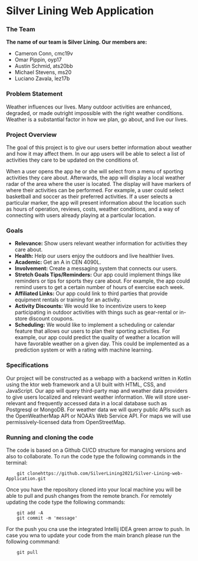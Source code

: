 # Silver Lining Web Application

### The Team
**The name of our team is Silver Lining. Our members are:**
- Cameron Conn, cmc19v
- Omar Pippin, oyp17
- Austin Schmid, ats20bb
- Michael Stevens, ms20
- Luciano Zavala, lez17b

### Problem Statement
Weather influences our lives. Many outdoor activities are enhanced, degraded, or made outright impossible with
the right weather conditions. Weather is a substantial factor in how we plan, go about, and live our lives.

### Project Overview
The goal of this project is to give our users better information about weather and how it may affect them.
In our app users will be able to select a list of activities they care to be updated on the conditions of.

When a user opens the app he or she will select from a menu of sporting activities they care about. Afterwards,
the app will display a local weather radar of the area where the user is located. The display will have markers of
where their activities can be performed. For example, a user could select basketball and soccer as their preferred
activities. If a user selects a particular marker, the app will present information about the location such as hours
of operation, reviews, costs, weather conditions, and a way of connecting with users already playing at a particular
location.

### Goals
- **Relevance:** Show users relevant weather information for activities they care about.
- **Health:** Help our users enjoy the outdoors and live healthier lives.
- **Academic:** Get an A in CEN 4090L.
- **Involvement:** Create a messaging system that connects our users.
- **Stretch Goals Tips/Reminders:** Our app could implement things like reminders or tips for sports they care about. For example,
  the app could remind users to get a certain number of hours of exercise each week.
- **Affiliated Links:** Our app could link to third parties that provide equipment rentals or training for an activity.
- **Activity Discounts:** We would like to incentivize users to keep participating in outdoor activities with things
  such as gear-rental or in-store discount coupons.
- **Scheduling:** We would like to implement a scheduling or calendar feature that allows our users to plan their
  sporting activities. For example, our app could predict the quality of weather a location will have favorable weather
  on a given day. This could be implemented as a prediction system or with a rating with machine learning.

### Specifications
Our project will be constructed as a webapp with a backend written in Kotlin using the ktor web framework and a
UI built with HTML, CSS, and JavaScript. Our app will query third-party map and weather data providers to give users
localized and relevant weather information. We will store user-relevant and frequently accessed data in a local
database such as Postgresql or MongoDB. For weather data we will query public APIs such as the OpenWeatherMap API or
NOAA’s Web Service API. For maps we will use permissively-licensed data from OpenStreetMap.

### Running and cloning the code
The code is based on a Github CI/CD structure for managing versions and also to collaborate.
To run the code type the following commands in the terminal:
```
    git clonehttps://github.com/SilverLining2021/Silver-Lining-web-Application.git
```
Once you have the repository cloned into your local machine you will be able to pull and push changes from the
remote branch. For remotely updating the code type the following commands:
```
    git add -A
    git commit -m 'message'
```
For the push you cna use the integrated Intellij IDEA green arrow to push.
In case you wna to update your code from the main branch please run the following commmand:
```
    git pull
```